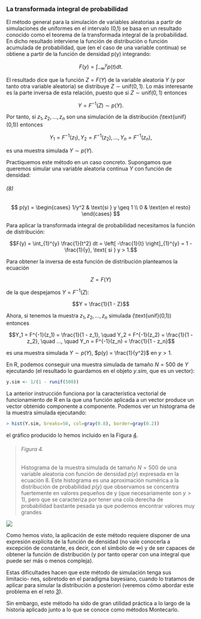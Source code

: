 ### La transformada integral de probabilidad

El método general para la simulación de variables aleatorias a partir de simulaciones de uniformes en el intervalo (0,1) se basa en un resultado conocido como el teorema de la transformada integral de la probabilidad. En dicho resultado interviene la función de distribución o función acumulada de probabilidad, que (en el caso de una variable continua) se obtiene a partir de la función de densidad p(y) integrando:

$$F(y) = \int_{-\infty}^{y} p(t) dt.$$

El resultado dice que la función $Z = F(Y)$ de la variable aleatoria $Y$ (y por tanto otra variable aleatoria) se distribuye $Z \sim \text{unif}(0,1)$. Lo más interesante es la parte inversa de esta relación, puesto que si $Z \sim \text{unif}(0,1)$ entonces

$$Y = F^{-1}(Z) \sim p(Y).$$

Por tanto, si $z_1,z_2,...,z_n$ son una simulación de la distribución \(\text{unif}(0,1)\) entonces

$$Y_1 = F^{-1}(z_1), Y_2 = F^{-1}(z_2), ... , Y_n = F^{-1}(z_n),$$

es una muestra simulada $Y \sim p(Y)$.

Practiquemos este método en un caso concreto. Supongamos que queremos simular una variable aleatoria continua $Y$ con función de densidad:

###### (8)

$$
p(y) = \begin{cases} 
1/y^2 & \text{si } y \geq 1 \\
0 & \text{en el resto}
\end{cases}
$$

Para aplicar la transformada integral de probabilidad necesitamos la función de distribución:

$$F(y) = \int_{1}^{y} \frac{1}{t^2} dt = \left[ -\frac{1}{t} \right]_{1}^{y} = 1 - \frac{1}{y}, \text{ si } y > 1.$$

Para obtener la inversa de esta función de distribución planteamos la ecuación

$$Z = F(Y)$$

de la que despejamos $Y = F^{-1}(Z):$

$$Y = \frac{1}{1 - Z}$$

Ahora, si tenemos la muestra $z_1,z_2,...,z_n$ simulada \(\text{unif}(0,1)\) entonces

$$Y_1 = F^{-1}(z_1) = \frac{1}{1 - z_1}, \quad Y_2 = F^{-1}(z_2) = \frac{1}{1 - z_2}, \quad ..., \quad Y_n = F^{-1}(z_n) = \frac{1}{1 - z_n}$$

es una muestra simulada $Y \sim p(Y)$, $p(y) = \frac{1}{y^2}$ en $y > 1$.

En R, podemos conseguir una muestra simulada de tamaño $N = 500$ de $Y$ ejecutando (el resultado lo guardamos en el objeto $y.sim$, que es un vector):

```r
y.sim <- 1/(1 - runif(500))
```

La anterior instrucción funciona por la característica vectorial de funcionamiento de R en la que una función aplicada a un vector produce un vector obtenido componente a componente. Podemos ver un histograma de la muestra simulada ejecutando:

```r
> hist(Y.sim, breaks=50, col=gray(0.8), border=gray(0.2))
```

el gráfico producido lo hemos incluido en la Figura [4]().

> ###### Figura 4.  
> Histograma de la muestra simulada de tamaño $N = 500$ de una variable aleatoria con función de densidad $p(y)$ expresada en la ecuación 8. Este histograma es una aproximación numérica a la distribución de probabilidad $p(y)$ que observamos se concentra fuertemente en valores pequeños de y (que necesariamente son $y > 1$), pero que se caracteriza por tener una cola derecha de probabilidad bastante pesada ya que podemos encontrar valores muy grandes


![](../img/6.png)

Como hemos visto, la aplicación de este método requiere disponer de una expresión explícita de la función de densidad (no vale conocerla a excepción de constante, es decir, con el símbolo de $\infty$) y de ser capaces de obtener la función de distribución (y por tanto operar con una integral que puede ser más o menos compleja).

Estas dificultades hacen que este método de simulación tenga sus limitacio- nes, sobretodo en el paradigma bayesiano, cuando lo tratamos de aplicar para simular la distribución a posteriori (veremos cómo abordar este problema en el reto [3]()).

Sin embargo, este método ha sido de gran utilidad práctica a lo largo de la historia aplicado junto a lo que se conoce como métodos Montecarlo.

